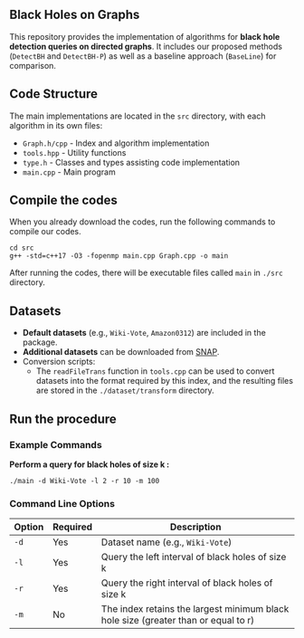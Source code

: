 ## Black Holes on Graphs

This repository provides the implementation of algorithms for **black hole detection queries on directed graphs**.
 It includes our proposed methods (`DetectBH` and `DetectBH-P`) as well as a baseline approach (`BaseLine`) for comparison.

## Code Structure

The main implementations are located in the `src` directory, with each algorithm in its own files:

- `Graph.h/cpp`  - Index and algorithm implementation
- `tools.hpp` - Utility functions
- `type.h` - Classes and types assisting code implementation
- `main.cpp` - Main program

## Compile the codes

When you already download the codes, run the following commands to compile our codes.

```
cd src
g++ -std=c++17 -O3 -fopenmp main.cpp Graph.cpp -o main
```

After running the codes, there will be executable files called `main` in `./src` directory.

## Datasets

- **Default datasets** (e.g., `Wiki-Vote`, `Amazon0312`) are included in the package.
- **Additional datasets** can be downloaded from [SNAP](https://snap.stanford.edu/data/index.html).
- Conversion scripts:
  - The `readFileTrans` function in `tools.cpp` can be used to convert datasets into the format required by this index, and the resulting files are stored in the `./dataset/transform` directory.

## Run the procedure

### Example Commands

**Perform a query for black holes of size k :**

```
./main -d Wiki-Vote -l 2 -r 10 -m 100
```

### Command Line Options

| Option | Required | Description                                                  |
| ------ | -------- | ------------------------------------------------------------ |
| `-d`   | Yes      | Dataset name (e.g., `Wiki-Vote`)                             |
| `-l`   | Yes      | Query the left interval of black holes of size k             |
| `-r`   | Yes      | Query the right interval of black holes of size k            |
| `-m`   | No       | The index retains the largest minimum black hole size (greater than or equal to r) |

